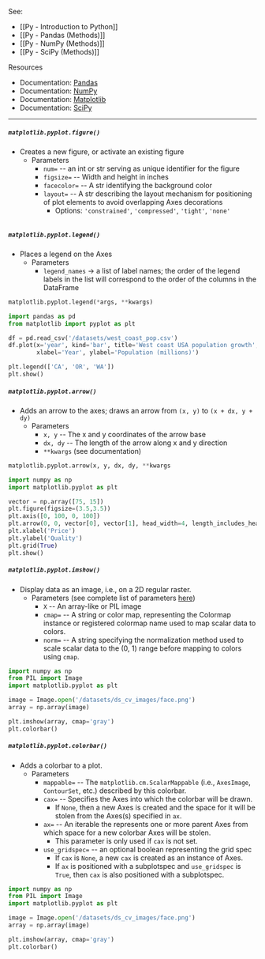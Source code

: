 See:
* [[Py - Introduction to Python]]
* [[Py - Pandas (Methods)]]
* [[Py - NumPy (Methods)]]
* [[Py - SciPy (Methods)]]

Resources
* Documentation: [Pandas](https://pandas.pydata.org/docs/)
* Documentation: [NumPy](https://numpy.org/doc/stable/index.html)
* Documentation: [Matplotlib](https://matplotlib.org/)
* Documentation: [SciPy](https://docs.scipy.org/doc/scipy/index.html)

---

##### `matplotlib.pyplot.figure()`
* Creates a new figure, or activate an existing figure
	* Parameters
		* `num=` -- an int or str serving as unique identifier for the figure
		* `figsize=` -- Width and height in inches
		* `facecolor=` -- A str identifying the background color
		* `layout=` -- A str describing the layout mechanism for positioning of plot elements to avoid overlapping Axes decorations
			* Options: `'constrained'`, `'compressed'`, `'tight'`, `'none'`
```Python

```

##### `matplotlib.pyplot.legend()`
* Places a legend on the Axes
	* Parameters
		* `legend_names` -> a list of label names; the order of the legend labels in the list will correspond to the order of the columns in the DataFrame
```python
matplotlib.pyplot.legend(*args, **kwargs)
```

```Python
import pandas as pd
from matplotlib import pyplot as plt

df = pd.read_csv('/datasets/west_coast_pop.csv')
df.plot(x='year', kind='bar', title='West coast USA population growth', 
		xlabel='Year', ylabel='Population (millions)')

plt.legend(['CA', 'OR', 'WA'])
plt.show()
```

##### `matplotlib.pyplot.arrow()`
* Adds an arrow to the axes; draws an arrow from `(x, y)` to `(x + dx, y + dy)`
	* Parameters
		* `x, y` -- The x and y coordinates of the arrow base
		* `dx, dy` -- The length of the arrow along x and y direction
		* `**kwargs` (see documentation)
```Python
matplotlib.pyplot.arrow(x, y, dx, dy, **kwargs
```

```Python
import numpy as np
import matplotlib.pyplot as plt

vector = np.array([75, 15])
plt.figure(figsize=(3.5,3.5))
plt.axis([0, 100, 0, 100]) 
plt.arrow(0, 0, vector[0], vector[1], head_width=4, length_includes_head="True")
plt.xlabel('Price')
plt.ylabel('Quality')
plt.grid(True)
plt.show()
```


##### `matplotlib.pyplot.imshow()`
* Display data as an image, i.e., on a 2D regular raster.
	* Parameters (see complete list of parameters [here](https://matplotlib.org/stable/api/_as_gen/matplotlib.pyplot.imshow.html))
		* `X` -- An array-like or PIL image 
		* `cmap=` -- A string or color map, representing the Colormap instance or registered colormap name used to map scalar data to colors.
		* `norm=` -- A string specifying the normalization method used to scale scalar data to the (0, 1) range before mapping to colors using `cmap`.
```Python
import numpy as np
from PIL import Image
import matplotlib.pyplot as plt

image = Image.open('/datasets/ds_cv_images/face.png')
array = np.array(image)

plt.imshow(array, cmap='gray')
plt.colorbar()
```

##### `matplotlib.pyplot.colorbar()`
* Adds a colorbar to a plot.
	* Parameters
		* `mappable=` -- The `matplotlib.cm.ScalarMappable` (i.e., `AxesImage`, `ContourSet`, etc.) described by this colorbar. 
		* `cax=` -- Specifies the Axes into which the colorbar will be drawn. 
			* If `None`, then a new Axes is created and the space for it will be stolen from the Axes(s) specified in `ax`.
		* `ax=` -- An iterable the represents one or more parent Axes from which space for a new colorbar Axes will be stolen. 
			* This parameter is only used if `cax` is not set.
		* `use_gridspec=` -- an optional boolean representing the grid spec
			* If `cax` is `None`, a new `cax` is created as an instance of Axes. 
			* If `ax` is positioned with a subplotspec and `use_gridspec` is `True`, then `cax` is also positioned with a subplotspec.
```Python
import numpy as np
from PIL import Image
import matplotlib.pyplot as plt

image = Image.open('/datasets/ds_cv_images/face.png')
array = np.array(image)

plt.imshow(array, cmap='gray')
plt.colorbar()
```